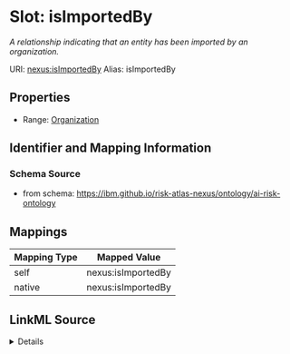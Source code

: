 

# Slot: isImportedBy


_A relationship indicating that an entity has been imported by an organization._





URI: [nexus:isImportedBy](https://ibm.github.io/risk-atlas-nexus/ontology/isImportedBy)
Alias: isImportedBy

<!-- no inheritance hierarchy -->








## Properties

* Range: [Organization](Organization.md)





## Identifier and Mapping Information







### Schema Source


* from schema: https://ibm.github.io/risk-atlas-nexus/ontology/ai-risk-ontology




## Mappings

| Mapping Type | Mapped Value |
| ---  | ---  |
| self | nexus:isImportedBy |
| native | nexus:isImportedBy |




## LinkML Source

<details>
```yaml
name: isImportedBy
description: A relationship indicating that an entity has been imported by an organization.
from_schema: https://ibm.github.io/risk-atlas-nexus/ontology/ai-risk-ontology
rank: 1000
alias: isImportedBy
range: Organization
inlined_as_list: true

```
</details>
